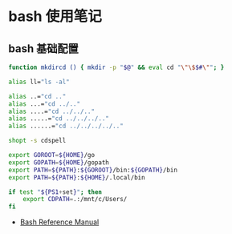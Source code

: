 # bash 使用笔记

## bash 基础配置

```bash
function mkdircd () { mkdir -p "$@" && eval cd "\"\$$#\""; }

alias ll="ls -al"

alias ..="cd .."
alias ...="cd ../.."
alias ....="cd ../../.."
alias .....="cd ../../../.."
alias ......="cd ../../../../.."

shopt -s cdspell

export GOROOT=${HOME}/go
export GOPATH=${HOME}/gopath
export PATH=${PATH}:${GOROOT}/bin:${GOPATH}/bin
export PATH=${PATH}:${HOME}/.local/bin

if test "${PS1+set}"; then
    export CDPATH=.:/mnt/c/Users/
fi
```

- [Bash Reference Manual][1]

  [1]: https://www.gnu.org/software/bash/manual/bash.html
